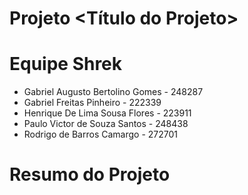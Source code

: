 # Projeto <Título do Projeto>
# Equipe Shrek

- Gabriel Augusto Bertolino Gomes	- 248287	
- Gabriel Freitas Pinheiro - 222339
- Henrique De Lima Sousa Flores	- 223911
- Paulo Victor de Souza Santos - 248438
- Rodrigo de Barros Camargo	- 272701

# Resumo do Projeto
